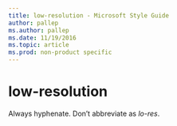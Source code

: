 ```yaml
---
title: low-resolution - Microsoft Style Guide
author: pallep
ms.author: pallep
ms.date: 11/19/2016
ms.topic: article
ms.prod: non-product specific
---
```


# low-resolution

Always hyphenate. Don’t abbreviate as *lo-res*.
